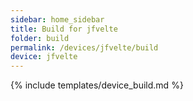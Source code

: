 ```yaml
---
sidebar: home_sidebar
title: Build for jfvelte
folder: build
permalink: /devices/jfvelte/build
device: jfvelte
---
```

{% include templates/device_build.md %}